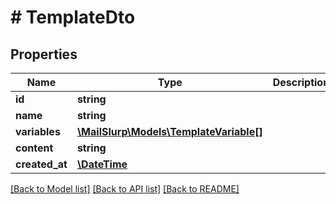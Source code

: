 # # TemplateDto

## Properties

Name | Type | Description | Notes
------------ | ------------- | ------------- | -------------
**id** | **string** |  | [optional] 
**name** | **string** |  | [optional] 
**variables** | [**\MailSlurp\Models\TemplateVariable[]**](TemplateVariable) |  | [optional] 
**content** | **string** |  | [optional] 
**created_at** | [**\DateTime**](\DateTime) |  | [optional] 

[[Back to Model list]](../../README#documentation-for-models) [[Back to API list]](../../README#documentation-for-api-endpoints) [[Back to README]](../../README)


